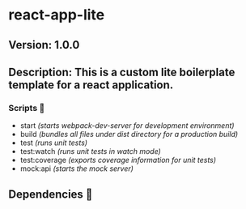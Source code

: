 # react-app-lite

## Version: 1.0.0

## Description: This is a custom lite boilerplate template for a react application.

### Scripts 💾

- start _(starts webpack-dev-server for development environment)_
- build _(bundles all files under dist directory for a production build)_
- test _(runs unit tests)_
- test:watch _(runs unit tests in watch mode)_
- test:coverage _(exports coverage information for unit tests)_
- mock:api _(starts the mock server)_

## Dependencies 📖
